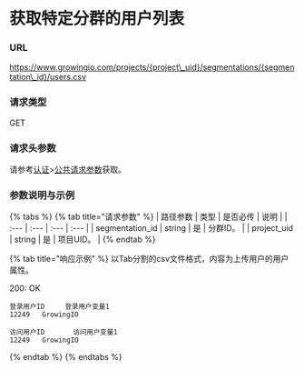 # 获取特定分群的用户列表

### URL

https://www.growingio.com/projects/{project\_uid}/segmentations/{segmentation\_id}/users.csv

### 请求类型

GET

### 请求头参数

请参考[认证](../../authenticate/)&gt;[公共请求参数](../../authenticate/head-parameter.md)获取。

### 参数说明与示例

{% tabs %}
{% tab title="请求参数" %}
| 路径参数 | 类型 | 是否必传 | 说明 |
| :--- | :--- | :--- | :--- |
| segmentation\_id | string | 是 | 分群ID。 |
| project\_uid | string | 是 | 项目UID。 |
{% endtab %}

{% tab title="响应示例" %}
以Tab分割的csv文件格式，内容为上传用户的用户属性。

200: OK

```text
登录用户ID     登录用户变量1   
12249   GrowingIO
```

```text
访问用户ID       访问用户变量1  
12249   GrowingIO
```
{% endtab %}
{% endtabs %}

